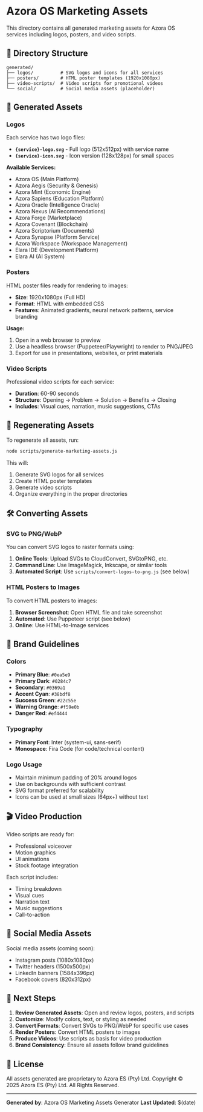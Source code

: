 # Azora OS Marketing Assets

This directory contains all generated marketing assets for Azora OS services including logos, posters, and video scripts.

## 📁 Directory Structure

```
generated/
├── logos/          # SVG logos and icons for all services
├── posters/        # HTML poster templates (1920x1080px)
├── video-scripts/  # Video scripts for promotional videos
└── social/         # Social media assets (placeholder)
```

## 🎨 Generated Assets

### Logos

Each service has two logo files:
- **`{service}-logo.svg`** - Full logo (512x512px) with service name
- **`{service}-icon.svg`** - Icon version (128x128px) for small spaces

**Available Services:**
- Azora OS (Main Platform)
- Azora Aegis (Security & Genesis)
- Azora Mint (Economic Engine)
- Azora Sapiens (Education Platform)
- Azora Oracle (Intelligence Oracle)
- Azora Nexus (AI Recommendations)
- Azora Forge (Marketplace)
- Azora Covenant (Blockchain)
- Azora Scriptorium (Documents)
- Azora Synapse (Platform Service)
- Azora Workspace (Workspace Management)
- Elara IDE (Development Platform)
- Elara AI (AI System)

### Posters

HTML poster files ready for rendering to images:
- **Size**: 1920x1080px (Full HD)
- **Format**: HTML with embedded CSS
- **Features**: Animated gradients, neural network patterns, service branding

**Usage:**
1. Open in a web browser to preview
2. Use a headless browser (Puppeteer/Playwright) to render to PNG/JPEG
3. Export for use in presentations, websites, or print materials

### Video Scripts

Professional video scripts for each service:
- **Duration**: 60-90 seconds
- **Structure**: Opening → Problem → Solution → Benefits → Closing
- **Includes**: Visual cues, narration, music suggestions, CTAs

## 🔄 Regenerating Assets

To regenerate all assets, run:

```bash
node scripts/generate-marketing-assets.js
```

This will:
1. Generate SVG logos for all services
2. Create HTML poster templates
3. Generate video scripts
4. Organize everything in the proper directories

## 🛠️ Converting Assets

### SVG to PNG/WebP

You can convert SVG logos to raster formats using:

1. **Online Tools**: Upload SVGs to CloudConvert, SVGtoPNG, etc.
2. **Command Line**: Use ImageMagick, Inkscape, or similar tools
3. **Automated Script**: Use `scripts/convert-logos-to-png.js` (see below)

### HTML Posters to Images

To convert HTML posters to images:

1. **Browser Screenshot**: Open HTML file and take screenshot
2. **Automated**: Use Puppeteer script (see below)
3. **Online**: Use HTML-to-Image services

## 📐 Brand Guidelines

### Colors

- **Primary Blue**: `#0ea5e9`
- **Primary Dark**: `#0284c7`
- **Secondary**: `#0369a1`
- **Accent Cyan**: `#38bdf8`
- **Success Green**: `#22c55e`
- **Warning Orange**: `#f59e0b`
- **Danger Red**: `#ef4444`

### Typography

- **Primary Font**: Inter (system-ui, sans-serif)
- **Monospace**: Fira Code (for code/technical content)

### Logo Usage

- Maintain minimum padding of 20% around logos
- Use on backgrounds with sufficient contrast
- SVG format preferred for scalability
- Icons can be used at small sizes (64px+) without text

## 🎬 Video Production

Video scripts are ready for:
- Professional voiceover
- Motion graphics
- UI animations
- Stock footage integration

Each script includes:
- Timing breakdown
- Visual cues
- Narration text
- Music suggestions
- Call-to-action

## 📱 Social Media Assets

Social media assets (coming soon):
- Instagram posts (1080x1080px)
- Twitter headers (1500x500px)
- LinkedIn banners (1584x396px)
- Facebook covers (820x312px)

## 🚀 Next Steps

1. **Review Generated Assets**: Open and review logos, posters, and scripts
2. **Customize**: Modify colors, text, or styling as needed
3. **Convert Formats**: Convert SVGs to PNG/WebP for specific use cases
4. **Render Posters**: Convert HTML posters to images
5. **Produce Videos**: Use scripts as basis for video production
6. **Brand Consistency**: Ensure all assets follow brand guidelines

## 📄 License

All assets generated are proprietary to Azora ES (Pty) Ltd.
Copyright © 2025 Azora ES (Pty) Ltd. All Rights Reserved.

---

**Generated by**: Azora OS Marketing Assets Generator
**Last Updated**: $(date)
